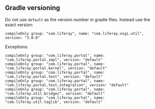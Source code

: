 ## Gradle versioning

Do not use `default` as the version number in gradle files. Instead use the
exact version:

```
compileOnly group: "com.liferay", name: "com.liferay.osgi.util", version: "3.0.0"
```

Exceptions:

```
compileOnly group: "com.liferay.portal", name: "com.liferay.portal.impl", version: "default"
compileOnly group: "com.liferay.portal", name: "com.liferay.portal.kernel", version: "default"
compileOnly group: "com.liferay.portal", name: "com.liferay.portal.test", version: "default"
compileOnly group: "com.liferay.portal", name: "com.liferay.portal.test.integration", version: "default"
compileOnly group: "com.liferay.portal", name: "com.liferay.util.bridges", version: "default"
compileOnly group: "com.liferay.portal", name: "com.liferay.util.taglib", version: "default"
```